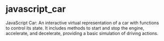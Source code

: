 # javascript_car
JavaScript Car: An interactive virtual representation of a car with functions to control its state. It includes methods to start and stop the engine, accelerate, and decelerate, providing a basic simulation of driving actions.
